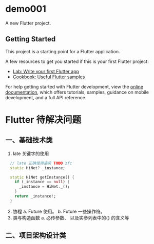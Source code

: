 # demo001

A new Flutter project.

## Getting Started

This project is a starting point for a Flutter application.

A few resources to get you started if this is your first Flutter project:

- [Lab: Write your first Flutter app](https://docs.flutter.dev/get-started/codelab)
- [Cookbook: Useful Flutter samples](https://docs.flutter.dev/cookbook)

For help getting started with Flutter development, view the
[online documentation](https://docs.flutter.dev/), which offers tutorials,
samples, guidance on mobile development, and a full API reference.


# Flutter 待解决问题
## 一、基础技术类
1. late 关键字的使用
```dart
  // late 正确使用姿势 TODO zfc
  static HiNet? _instance;

  static HiNet getInstance() {
    if (_instance == null) {
      _instance = HiNet._();
    }
    return _instance!;
  }
```

2. 协程
    a. Future 使用。
    b. Future 一些操作符。
3. 类与构造函数
    a. 必传参数、 以及实参列表中的{} 的含义等
## 二、项目架构设计类


